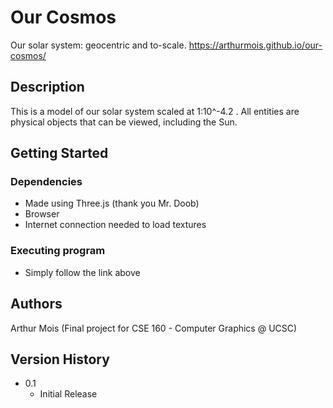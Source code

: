 # Our Cosmos

Our solar system: geocentric and to-scale.  https://arthurmois.github.io/our-cosmos/

## Description

This is a model of our solar system scaled at 1:10^-4.2 . All entities are physical objects that can be viewed, including the Sun. 

## Getting Started

### Dependencies

* Made using Three.js (thank you Mr. Doob)
* Browser
* Internet connection needed to load textures

### Executing program

* Simply follow the link above

## Authors

Arthur Mois (Final project for CSE 160 - Computer Graphics @ UCSC)

## Version History
* 0.1
    * Initial Release
